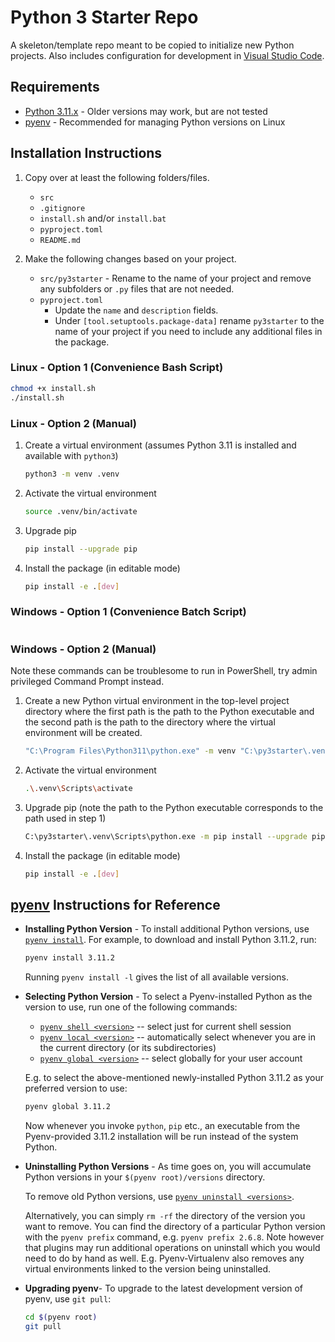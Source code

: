 # Python 3 Starter Repo
A skeleton/template repo meant to be copied to initialize new Python projects. Also includes configuration for development in [Visual Studio Code](https://code.visualstudio.com/).

## Requirements
- [Python 3.11.x](https://www.python.org/) - Older versions may work, but are not tested
- [pyenv](https://github.com/pyenv/pyenv#basic-github-checkout) - Recommended for managing Python versions on Linux


## Installation Instructions
1. Copy over at least the following folders/files.
    - `src`
    - `.gitignore`
    - `install.sh` and/or `install.bat`
    - `pyproject.toml`
    - `README.md`

2. Make the following changes based on your project.
    - `src/py3starter` - Rename to the name of your project and remove any subfolders or `.py` files that are not needed.
    - `pyproject.toml`
        - Update the `name` and `description` fields.
        - Under `[tool.setuptools.package-data]` rename `py3starter` to the name of your project if you need to include any additional files in the package.


### Linux - Option 1 (Convenience Bash Script)
```bash
chmod +x install.sh
./install.sh
```


### Linux - Option 2 (Manual)
1. Create a virtual environment (assumes Python 3.11 is installed and available with `python3`)
    
    ```bash
    python3 -m venv .venv
    ```

2. Activate the virtual environment
    
    ```bash
    source .venv/bin/activate
    ```

3. Upgrade pip
    
    ```bash
    pip install --upgrade pip
    ```

4. Install the package (in editable mode)
        
    ```bash
    pip install -e .[dev]
    ```


### Windows - Option 1 (Convenience Batch Script)
```bash
```

### Windows - Option 2 (Manual)

Note these commands can be troublesome to run in PowerShell, try admin privileged Command Prompt instead.
1. Create a new Python virtual environment in the top-level project directory where the first path is the path to the Python executable and the second path is the path to the directory where the virtual environment will be created.
    
    ```bash
    "C:\Program Files\Python311\python.exe" -m venv "C:\py3starter\.venv"
    ```

2. Activate the virtual environment
    
    ```bash
    .\.venv\Scripts\activate
    ```

3. Upgrade pip (note the path to the Python executable corresponds to the path used in step 1)
    
    ```bash
    C:\py3starter\.venv\Scripts\python.exe -m pip install --upgrade pip
    ```

4. Install the package (in editable mode)
        
    ```bash
    pip install -e .[dev]
    ```


## [pyenv](https://github.com/pyenv/pyenv) Instructions for Reference
- **Installing Python Version** - To install additional Python versions, use [`pyenv install`](COMMANDS.md#pyenv-install).
    For example, to download and install Python 3.11.2, run:

    ```sh
    pyenv install 3.11.2
    ```

    Running `pyenv install -l` gives the list of all available versions.

- **Selecting Python Version** - To select a Pyenv-installed Python as the version to use, run one of the following commands:

    * [`pyenv shell <version>`](COMMANDS.md#pyenv-shell) -- select just for current shell session
    * [`pyenv local <version>`](COMMANDS.md#pyenv-local) -- automatically select whenever you are in the current directory (or its subdirectories)
    * [`pyenv global <version>`](COMMANDS.md#pyenv-shell) -- select globally for your user account

    E.g. to select the above-mentioned newly-installed Python 3.11.2 as your preferred version to use:

    ~~~bash
    pyenv global 3.11.2
    ~~~

    Now whenever you invoke `python`, `pip` etc., an executable from the Pyenv-provided
    3.11.2 installation will be run instead of the system Python.

- **Uninstalling Python Versions** -  As time goes on, you will accumulate Python versions in your `$(pyenv root)/versions` directory.

    To remove old Python versions, use [`pyenv uninstall <versions>`](COMMANDS.md#pyenv-uninstall).

    Alternatively, you can simply `rm -rf` the directory of the version you want
    to remove. You can find the directory of a particular Python version
    with the `pyenv prefix` command, e.g. `pyenv prefix 2.6.8`.
    Note however that plugins may run additional operations on uninstall
    which you would need to do by hand as well. E.g. Pyenv-Virtualenv also
    removes any virtual environments linked to the version being uninstalled.

- **Upgrading pyenv**- To upgrade to the latest development version of pyenv, use `git pull`:

    ```sh
    cd $(pyenv root)
    git pull
    ```